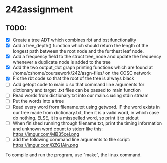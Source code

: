# 242assignment
## TODO: 
- [x] Create a tree ADT which combines rbt and bst functionality
- [x] Add a tree_depth() function which should return the length of the longest path between the root node and the furthest leaf node.
- [x] Add a frequency field to the struct tree_node and update the frequency whenever a duplicate node is added to the tree
- [x] Add the two output_dot graph printing functions which are found at /home/cshome/coursework/242/asgn-files/ on the COSC network
- [x] Fix the rbt code so that the root of the tree is always black
- [ ] Add getopt code to main.c so that command line arguments for dictionary and target .txt files can be passed to main function
- [ ] Read words from dictionary.txt into our main.c using stdin stream
- [ ] Put the words into a tree
- [ ] Read every word from filename.txt using getword. IF the word exists in our tree made from dictionary.txt, then it is a valid word, in which case do nothing. ELSE, it is a misspelled word, so print it to stdout
- [ ] When finished running through filename.txt, print the timing information and unknown word count to stderr like this: https://imgur.com/MB35ceI.png
- [ ] add the following command line arguments to the script: https://imgur.com/BZG1Ain.png

To compile and run the program, use "make", the linux command.
